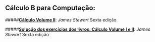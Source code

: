 Cálculo B para Computação:
---------------------------

#####[**Cálculo Volume II**][1]: *James Stewart*
Sexta edição

#####[**Solução dos exercícios dos livros: Cálculo Volume I e II**][2]: *James Stewart*
Sexta edição




[1]: https://drive.google.com/file/d/0B8eSwDIKbcFKXzVBcHNiMHFKLTA/view?usp=sharing
[2]: https://drive.google.com/file/d/0B8eSwDIKbcFKMDhiTkRSaTVYTDQ/view?usp=sharing
